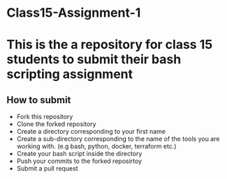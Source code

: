 # Class15-Assignment-1
# This is the a repository for class 15 students to submit their bash scripting assignment

## How to submit
- Fork this repository
- Clone the forked repository
- Create a directory corresponding to your first name
- Create a sub-directory corresponding to the name of the tools you are working with. (e.g bash, python, docker, terraform etc.)
- Create your bash script inside the directory
- Push your commits to the forked reposirtoy
- Submit a pull request
